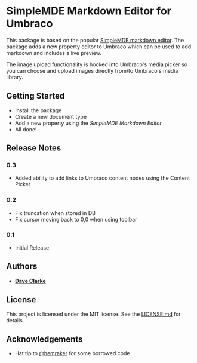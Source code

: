 # SimpleMDE Markdown Editor for Umbraco

This package is based on the popular [SimpleMDE markdown editor](https://github.com/NextStepWebs/simplemde-markdown-editor). The package adds a new property editor to Umbraco which can be used to add markdown and includes a live preview.

The image upload functionality is hooked into Umbraco's media picker so you can choose and upload images directly from/to Umbraco's media library.

## Getting Started
* Install the package
* Create a new document type
* Add a new property using the _SimpleMDE Markdown Editor_
* All done!

## Release Notes
### 0.3
* Added ability to add links to Umbraco content nodes using the Content Picker
### 0.2
* Fix truncation when stored in DB
* Fix cursor moving back to 0,0 when using toolbar
### 0.1
* Initial Release

## Authors
* [**Dave Clarke**](https://daveclarke.me)

## License
This project is licensed under the MIT license. See the [LICENSE.md](https://github.com/clarkd/simplemde-markdown-editor/blob/master/LICENSE) for details.

## Acknowledgements
* Hat tip to [@hemraker](https://github.com/hemraker/Simple-Markdown) for some borrowed code
